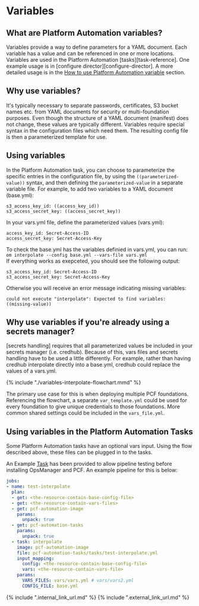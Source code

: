 # Variables

## What are Platform Automation variables?
Variables provide a way to define parameters for a YAML document. Each variable has a value
and can be referenced in one or more locations. Variables are used in the Platform Automation
[tasks][task-reference]. One example usage is in [configure director][configure-director]. A
more detailed usage is in the [How to use Platform Automation variable](#how-to-use-platform-automation-variables) section.

## Why use variables?
It's typically necessary to separate passwords, certificates, S3 bucket names etc. from YAML
documents for security or multi-foundation purposes. Even though the structure
of a YAML document (manifest) does not change, these values are typically different. Variables
require special syntax in the configuration files which need them. The resulting config file is then a
parameterized template for use.

## Using variables
In the Platform Automation task, you can choose to parameterize the specific entries in the configuration
file, by using the `((parameterized-value))` syntax, and then defining the `parameterized-value` in a
separate variable file.
For example, to add two variables to a YAML document (base.yml):

```
s3_access_key_id: ((access_key_id))
s3_access_secret_key: ((access_secret_key))
```

In your vars.yml file, define the parameterized values (vars.yml):
```
access_key_id: Secret-Access-ID
access_secret_key: Secret-Access-Key
```

To check the base.yml has the variables definied in vars.yml, you can run:  
`om interpolate --config base.yml --vars-file vars.yml`  
If everything works as exepceted, you should see the following output:
```
s3_access_key_id: Secret-Access-ID
s3_access_secret_key: Secret-Access-Key
```

Otherwise you will receive an error message indicating missing variables:
```
could not execute "interpolate": Expected to find variables: ((missing-value))
```

## Why use variables if you're already using a secrets manager?
[secrets handling] requires that all parameterized values be included in your secrets manager (i.e. credhub).
Because of this, vars files and secrets handling have to be used a little differently.
For example, rather than having credhub interpolate directly into a base.yml, credhub could replace the values of
a vars.yml.

{% include "./variables-interpolate-flowchart.mmd" %}

The primary use case for this is when deploying multiple PCF foundations. Referencing the flowchart,
a separate `var_template.yml` could be used for every foundation to give unique credentials to those
foundations. More common shared settings could be included in the `vars_file.yml`.


## Using variables in the Platform Automation Tasks

Some Platform Automation tasks have an optional vars input. Using the flow described above, these files can
be plugged in to the tasks.

An Example [Task](reference/task.md#test-interpolate) has been provided to allow pipeline testing before
installing OpsManager and PCF.
An example pipeline for this is below:

```yaml
jobs:
- name: test-interpolate
  plan:
  - get: <the-resource-contain-base-config-file>
  - get: <the-resource-contain-vars-files>
  - get: pcf-automation-image
    params:
      unpack: true
  - get: pcf-automation-tasks
    params:
      unpack: true
  - task: interpolate
    image: pcf-automation-image
    file: pcf-automation-tasks/tasks/test-interpolate.yml
    input_mapping:
      config: <the-resource-contain-base-config-file>
      vars: <the-resource-contain-vars-file>
    params:
      VARS_FILES: vars/vars.yml # vars/vars2.yml
      CONFIG_FILE: base.yml

```




{% include ".internal_link_url.md" %}
{% include ".external_link_url.md" %}
